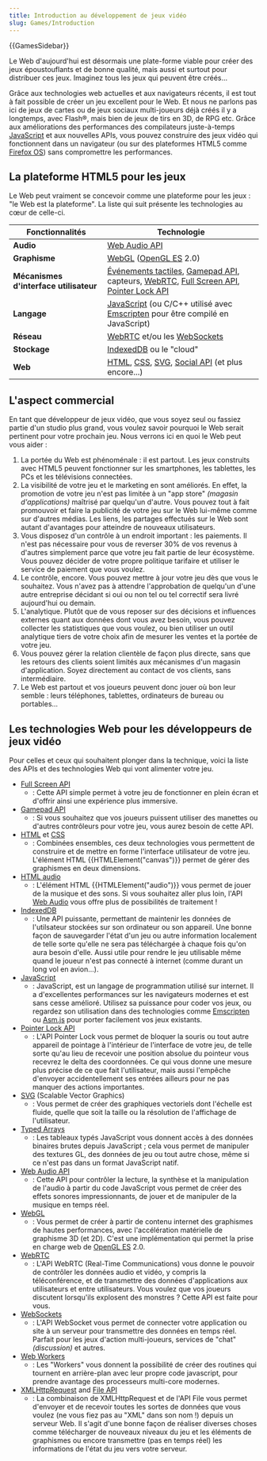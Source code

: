 ```yaml
---
title: Introduction au développement de jeux vidéo
slug: Games/Introduction
---
```


{{GamesSidebar}}

Le Web d'aujourd'hui est désormais une plate-forme viable pour créer des jeux époustouflants et de bonne qualité, mais aussi et surtout pour distribuer ces jeux. Imaginez tous les jeux qui peuvent être créés...

Grâce aux technologies web actuelles et aux navigateurs récents, il est tout à fait possible de créer un jeu excellent pour le Web. Et nous ne parlons pas ici de jeux de cartes ou de jeux sociaux multi-joueurs déjà créés il y a longtemps, avec Flash®, mais bien de jeux de tirs en 3D, de RPG etc. Grâce aux améliorations des performances des compilateurs juste-à-temps [JavaScript](/fr/docs/JavaScript) et aux nouvelles APIs, vous pouvez construire des jeux vidéo qui fonctionnent dans un navigateur (ou sur des plateformes HTML5 comme [Firefox OS](/fr/docs/Mozilla/Firefox_OS)) sans compromettre les performances.

## La plateforme HTML5 pour les jeux

Le Web peut vraiment se concevoir comme une plateforme pour les jeux : "le Web est la plateforme". La liste qui suit présente les technologies au cœur de celle-ci.

| Fonctionnalités                        | Technologie                                                                                                                                                                                                                                                               |
| -------------------------------------- | ------------------------------------------------------------------------------------------------------------------------------------------------------------------------------------------------------------------------------------------------------------------------- |
| **Audio**                              | [Web Audio API](/fr/docs/Web/API/Web_Audio_API)                                                                                                                                                                                                                           |
| **Graphisme**                          | [WebGL](/fr/docs/WebGL) ([OpenGL ES](https://www.khronos.org/opengles/) 2.0)                                                                                                                                                                                              |
| **Mécanismes d'interface utilisateur** | [Événements tactiles](/fr/docs/Web/Guide/DOM/Events/Touch_events), [Gamepad API](/fr/docs/Web/Guide/API/Gamepad), capteurs, [WebRTC](/fr/docs/WebRTC), [Full Screen API](/fr/docs/Web/Guide/DOM/Using_full_screen_mode), [Pointer Lock API](/fr/docs/WebAPI/Pointer_Lock) |
| **Langage**                            | [JavaScript](/fr/docs/JavaScript) (ou C/C++ utilisé avec [Emscripten](https://github.com/kripken/emscripten/wiki) pour être compilé en JavaScript)                                                                                                                        |
| **Réseau**                             | [WebRTC](/fr/docs/WebRTC) et/ou les [WebSockets](/fr/docs/WebSockets)                                                                                                                                                                                                     |
| **Stockage**                           | [IndexedDB](/fr/docs/IndexedDB) ou le "cloud"                                                                                                                                                                                                                             |
| **Web**                                | [HTML](/fr/docs/Web/HTML), [CSS](/fr/docs/Web/CSS), [SVG](/fr/docs/SVG), [Social API](/fr/docs/Social_API) (et plus encore...)                                                                                                                                            |

## L'aspect commercial

En tant que développeur de jeux vidéo, que vous soyez seul ou fassiez partie d'un studio plus grand, vous voulez savoir pourquoi le Web serait pertinent pour votre prochain jeu. Nous verrons ici en quoi le Web peut vous aider :

1. La portée du Web est phénoménale : il est partout. Les jeux construits avec HTML5 peuvent fonctionner sur les smartphones, les tablettes, les PCs et les télévisions connectées.
2. La visibilité de votre jeu et le marketing en sont améliorés. En effet, la promotion de votre jeu n'est pas limitée à un "app store" _(magasin d'applications)_ maîtrisé par quelqu'un d'autre. Vous pouvez tout à fait promouvoir et faire la publicité de votre jeu sur le Web lui-même comme sur d'autres médias. Les liens, les partages effectués sur le Web sont autant d'avantages pour atteindre de nouveaux utilisateurs.
3. Vous disposez d'un contrôle à un endroit important : les paiements. Il n'est pas nécessaire pour vous de reverser 30% de vos revenus à d'autres simplement parce que votre jeu fait partie de leur écosystème. Vous pouvez décider de votre propre politique tarifaire et utiliser le service de paiement que vous voulez.
4. Le contrôle, encore. Vous pouvez mettre à jour votre jeu dès que vous le souhaitez. Vous n'avez pas à attendre l'approbation de quelqu'un d'une autre entreprise décidant si oui ou non tel ou tel correctif sera livré aujourd'hui ou demain.
5. L'analytique. Plutôt que de vous reposer sur des décisions et influences externes quant aux données dont vous avez besoin, vous pouvez collecter les statistiques que vous voulez, ou bien utiliser un outil analytique tiers de votre choix afin de mesurer les ventes et la portée de votre jeu.
6. Vous pouvez gérer la relation clientèle de façon plus directe, sans que les retours des clients soient limités aux mécanismes d'un magasin d'application. Soyez directement au contact de vos clients, sans intermédiaire.
7. Le Web est partout et vos joueurs peuvent donc jouer où bon leur semble : leurs téléphones, tablettes, ordinateurs de bureau ou portables...

## Les technologies Web pour les développeurs de jeux vidéo

Pour celles et ceux qui souhaitent plonger dans la technique, voici la liste des APIs et des technologies Web qui vont alimenter votre jeu.

- [Full Screen API](/fr/docs/Web/Guide/DOM/Using_full_screen_mode)
  - : Cette API simple permet à votre jeu de fonctionner en plein écran et d'offrir ainsi une expérience plus immersive.
- [Gamepad API](/fr/docs/Web/Guide/API/Gamepad)
  - : Si vous souhaitez que vos joueurs puissent utiliser des manettes ou d'autres contrôleurs pour votre jeu, vous aurez besoin de cette API.
- [HTML](/fr/docs/Web/HTML) et [CSS](/fr/docs/Web/CSS)
  - : Combinées ensembles, ces deux technologies vous permettent de construire et de mettre en forme l'interface utilisateur de votre jeu. L'élément HTML {{HTMLElement("canvas")}} permet de gérer des graphismes en deux dimensions.
- [HTML audio](/fr/docs/Web/HTML/Element/audio)
  - : L'élément HTML {{HTMLElement("audio")}} vous permet de jouer de la musique et des sons. Si vous souhaitez aller plus loin, l'API [Web Audio](/fr/docs/Web/API/Web_Audio_API) vous offre plus de possibilités de traitement !
- [IndexedDB](/fr/docs/Web/API/API_IndexedDB)
  - : Une API puissante, permettant de maintenir les données de l'utilsateur stockées sur son ordinateur ou son appareil. Une bonne façon de sauvegarder l'état d'un jeu ou autre information localement de telle sorte qu'elle ne sera pas téléchargée à chaque fois qu'on aura besoin d'elle. Aussi utile pour rendre le jeu utilisable même quand le joueur n'est pas connecté à internet (comme durant un long vol en avion...).
- [JavaScript](/fr/docs/Web/JavaScript)
  - : JavaScript, est un langage de programmation utilisé sur internet. Il a d'excellentes performances sur les navigateurs modernes et est sans cesse amélioré. Utilisez sa puissance pour coder vos jeux, ou regardez son utilisation dans des technologies comme [Emscripten](https://github.com/kripken/emscripten/wiki) ou [Asm.js](http://asmjs.org/spec/latest/) pour porter facilement vos jeux existants.
- [Pointer Lock API](/fr/docs/WebAPI/Pointer_Lock)
  - : L'API Pointer Lock vous permet de bloquer la souris ou tout autre appareil de pointage à l'intérieur de l'interface de votre jeu, de telle sorte qu'au lieu de recevoir une position absolue du pointeur vous recevrez le delta des coordonnées. Ce qui vous donne une mesure plus précise de ce que fait l'utilisateur, mais aussi l'empêche d'envoyer accidentellement ses entrées ailleurs pour ne pas manquer des actions importantes.
- [SVG](/fr/docs/Web/SVG) (Scalable Vector Graphics)
  - : Vous permet de créer des graphiques vectoriels dont l'échelle est fluide, quelle que soit la taille ou la résolution de l'affichage de l'utilisateur.
- [Typed Arrays](/fr/docs/Web/JavaScript/Tableaux_typés)
  - : Les tableaux typés JavaScript vous donnent accès à des données binaires brutes depuis JavaScript ; cela vous permet de manipuler des textures GL, des données de jeu ou tout autre chose, même si ce n'est pas dans un format JavaScript natif.
- [Web Audio API](/fr/docs/Web/API/Web_Audio_API)
  - : Cette API pour contrôler la lecture, la synthèse et la manipulation de l'audio à partir du code JavaScript vous permet de créer des effets sonores impressionnants, de jouer et de manipuler de la musique en temps réel.
- [WebGL](/fr/docs/Web/API/WebGL_API)
  - : Vous permet de créer à partir de contenu internet des graphismes de hautes performances, avec l'accélération matérielle de graphisme 3D (et 2D). C'est une implémentation qui permet la prise en charge web de [OpenGL ES](https://www.khronos.org/opengles/) 2.0.
- [WebRTC](/fr/docs/Web/API/WebRTC_API)
  - : L'API WebRTC (Real-Time Communications) vous donne le pouvoir de contrôler les données audio et vidéo, y compris la téléconférence, et de transmettre des données d'applications aux utilisateurs et entre utilisateurs. Vous voulez que vos joueurs discutent lorsqu'ils explosent des monstres ? Cette API est faite pour vous.
- [WebSockets](/fr/docs/WebSockets)
  - : L'API WebSocket vous permet de connecter votre application ou site à un serveur pour transmettre des données en temps réel. Parfait pour les jeux d'action multi-joueurs, services de "chat" _(discussion)_ et autres.
- [Web Workers](/fr/docs/Utilisation_des_web_workers)
  - : Les "Workers" vous donnent la possibilité de créer des routines qui tournent en arrière-plan avec leur propre code javascript, pour prendre avantage des processeurs multi-core modernes.
- [XMLHttpRequest](/fr/docs/Web/API/XMLHttpRequest) and [File API](/fr/docs/Web/API/API_fichier_systeme)
  - : La combinaison de XMLHttpRequest et de l'API File vous permet d'envoyer et de recevoir toutes les sortes de données que vous voulez (ne vous fiez pas au "XML" dans son nom !) depuis un serveur Web. Il s'agit d'une bonne façon de réaliser diverses choses comme télécharger de nouveaux niveaux du jeu et les éléments de graphismes ou encore transmettre (pas en temps réel) les informations de l'état du jeu vers votre serveur.
